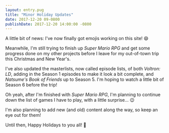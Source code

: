 ```yaml
---
layout: entry.pug
title: "Minor Holiday Updates"
date: 2017-12-20 09-0800
publishDate: 2017-12-20 14:00:00 -0800
---
```


A little bit of news: I've now finally got emojis working on this site! :smile:

Meanwhile, I'm still trying to finish up *Super Mario RPG* and get some progress done on my other projects before I leave for my out-of-town trip this Christmas and New Year's.

I've also updated the masterlists, now called episode lists, of both *Voltron: LD*, adding in the Season 1 episodes to make it look a bit complete, and *Natsume's Book of Friends* up to Season 5. I'm hoping to watch a little bit of Season 6 before the trip! 

Oh yeah, after I'm finished with *Super Mario RPG*, I'm planning to continue down the list of games I have to play, with a little surprise... :wink:

I'm also planning to add new (and old) content along the way, so keep an eye out for them!

Until then, Happy Holidays to you all! :christmas_tree: